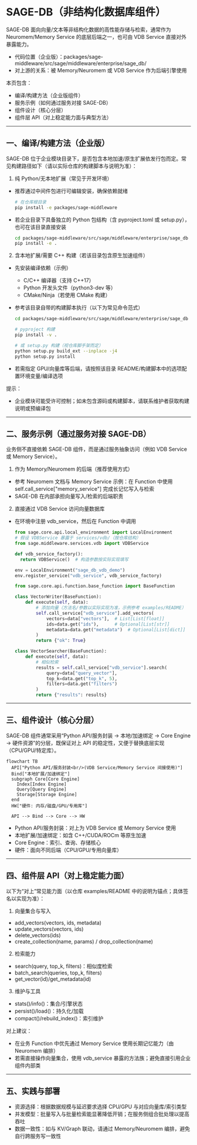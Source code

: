 # SAGE-DB（非结构化数据库组件）

SAGE-DB 面向向量/文本等非结构化数据的高性能存储与检索，通常作为 Neuromem/Memory Service 的底层后端之一，也可由 VDB Service 直接对外暴露能力。

- 代码位置（企业版）：packages/sage-middleware/src/sage/middleware/enterprise/sage_db/
- 对上游的关系：被 Memory/Neuromem 或 VDB Service 作为后端引擎使用

本页包含：

- 编译/构建方法（企业版组件）
- 服务示例（如何通过服务对接 SAGE-DB）
- 组件设计（核心分层）
- 组件层 API（对上稳定能力面与典型方法）

---

## 一、编译/构建方法（企业版）

SAGE-DB 位于企业模块目录下，是否包含本地加速/原生扩展依发行包而定。常见构建路径如下（请以实际仓库的构建脚本与说明为准）：

1) 纯 Python/无本地扩展（常见于开发环境）

- 推荐通过中间件包进行可编辑安装，确保依赖就绪
  ```bash
  # 在仓库根目录
  pip install -e packages/sage-middleware
  ```
- 若企业目录下具备独立的 Python 包结构（含 pyproject.toml 或 setup.py），也可在该目录直接安装
  ```bash
  cd packages/sage-middleware/src/sage/middleware/enterprise/sage_db
  pip install -e .
  ```

2) 含本地扩展/需要 C++ 构建（若该目录包含原生加速组件）

- 先安装编译依赖（示例）
   
    - C/C++ 编译器（支持 C++17）
    - Python 开发头文件（python3-dev 等）
    - CMake/Ninja（若使用 CMake 构建）

- 参考该目录自带的构建脚本执行（以下为常见命令范式）
  ```bash
  cd packages/sage-middleware/src/sage/middleware/enterprise/sage_db

  # pyproject 构建
  pip install -v .

  # 或 setup.py 构建（视仓库脚手架而定）
  python setup.py build_ext --inplace -j4
  python setup.py install
  ```
- 若需指定 GPU/向量库等后端，请按照该目录 README/构建脚本中的选项配置环境变量/编译选项

提示：

- 企业模块可能受许可控制；如未包含源码或构建脚本，请联系维护者获取构建说明或预编译包

---

## 二、服务示例（通过服务对接 SAGE-DB）

业务侧不直接依赖 SAGE-DB 组件，而是通过服务抽象访问（例如 VDB Service 或 Memory Service）。

1) 作为 Memory/Neuromem 的后端（推荐使用方式）

- 参考 Neuromem 文档与 Memory Service 示例：在 Function 中使用 self.call_service["memory_service"] 完成长记忆写入与检索
- SAGE-DB 在内部承担向量写入/检索的后端职责

2) 直接通过 VDB Service 访问向量数据库
- 在环境中注册 vdb_service，然后在 Function 中调用
  ```python
  from sage.core.api.local_environment import LocalEnvironment
  # 假设 VDBService 暴露于 services/vdb/（按仓库结构）
  from sage.middleware.services.vdb import VDBService

  def vdb_service_factory():
    return VDBService()  # 构造参数按实际实现填写

  env = LocalEnvironment("sage_db_vdb_demo")
  env.register_service("vdb_service", vdb_service_factory)
  ```

  ```python
  from sage.core.api.function.base_function import BaseFunction

  class VectorWriter(BaseFunction):
      def execute(self, data):
          # 添加向量（方法名/参数以实际实现为准，示例参考 examples/README）
          self.call_service["vdb_service"].add_vectors(
              vectors=data["vectors"],  # List[List[float]]
              ids=data.get("ids"),      # Optional[List[str]]
              metadata=data.get("metadata")  # Optional[List[dict]]
          )
          return {"ok": True}

  class VectorSearcher(BaseFunction):
      def execute(self, data):
          # 相似检索
          results = self.call_service["vdb_service"].search(
              query=data["query_vector"],
              top_k=data.get("top_k", 5),
              filters=data.get("filters")
          )
          return {"results": results}
  ```

---

## 三、组件设计（核心分层）

SAGE-DB 组件通常采用“Python API/服务封装 → 本地/加速绑定 → Core Engine → 硬件资源”的分层，既保证对上 API 的稳定性，又便于替换底层实现（CPU/GPU/特定库）。

```mermaid
flowchart TB
  API["Python API/服务封装<br/>(VDB Service/Memory Service 间接使用)"]
  Bind["本地扩展/加速绑定"]
  subgraph Core[Core Engine]
    Index[Index Engine]
    Query[Query Engine]
    Storage[Storage Engine]
  end
  HW["硬件: 内存/磁盘/GPU/专用库"]

  API --> Bind --> Core --> HW
```

- Python API/服务封装：对上为 VDB Service 或 Memory Service 使用
- 本地扩展/加速绑定：如含 C++/CUDA/ROCm 等原生加速
- Core Engine：索引、查询、存储核心
- 硬件：面向不同后端（CPU/GPU/专用向量库）

---

## 四、组件层 API（对上稳定能力面）

以下为“对上”常见能力面（以仓库 examples/README 中的说明为锚点；具体签名以实现为准）：

1) 向量集合与写入

- add_vectors(vectors, ids, metadata)
- update_vectors(vectors, ids)
- delete_vectors(ids)
- create_collection(name, params) / drop_collection(name)

2) 检索能力

- search(query, top_k, filters)：相似度检索
- batch_search(queries, top_k, filters)
- get_vector(id)/get_metadata(id)

3) 维护与工具

- stats()/info()：集合/引擎状态
- persist()/load()：持久化/加载
- compact()/rebuild_index()：索引维护

对上建议：

- 在业务 Function 中优先通过 Memory Service 使用长期记忆能力（由 Neuromem 编排）
- 若需直接操作向量集合，使用 vdb_service 暴露的方法族；避免直接引用企业组件内部类

---

## 五、实践与部署

- 资源选择：根据数据规模与延迟要求选择 CPU/GPU 与对应向量库/索引类型
- 并发模型：批量写入与批量检索能显著降低开销；在服务侧组合批处理以提高吞吐
- 数据一致性：如与 KV/Graph 联动，请通过 Memory/Neuromem 编排，避免自行跨服务写一致性
```